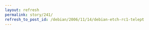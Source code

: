 ```yaml
---
layout: refresh
permalink: story/241/
refresh_to_post_id: /debian/2006/11/14/debian-etch-rc1-telept
---
```

